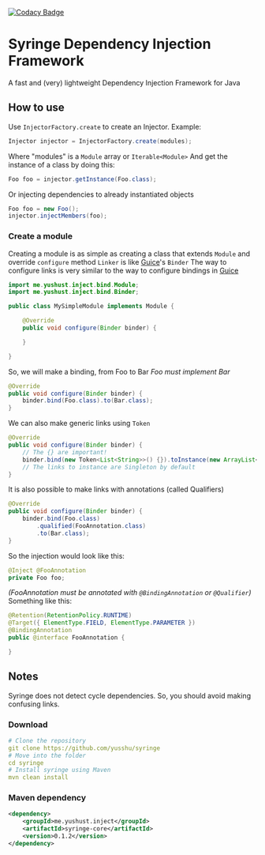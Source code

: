 [![Codacy Badge](https://app.codacy.com/project/badge/Grade/7763e3b2712d4201b28e2b8034a7fd7d)](https://www.codacy.com/manual/iYushu/syringe?utm_source=github.com&amp;utm_medium=referral&amp;utm_content=yusshu/syringe&amp;utm_campaign=Badge_Grade)
# Syringe Dependency Injection Framework
A fast and (very) lightweight Dependency Injection Framework for Java

## How to use
Use `InjectorFactory.create` to create an Injector.
Example:
```java
Injector injector = InjectorFactory.create(modules);
```
Where "modules" is a `Module` array or `Iterable<Module>`
And get the instance of a class by doing this:
```java
Foo foo = injector.getInstance(Foo.class);
```
Or injecting dependencies to already instantiated objects
```java
Foo foo = new Foo();
injector.injectMembers(foo);
```

### Create a module
Creating a module is as simple as creating a class that extends `Module` and override `configure` method
`Linker` is like [Guice](https://github.com/google/guice)'s `Binder`
The way to configure links is very similar to the way to configure bindings in  [Guice](https://github.com/google/guice)
```java
import me.yushust.inject.bind.Module;
import me.yushust.inject.bind.Binder;

public class MySimpleModule implements Module {

    @Override
    public void configure(Binder binder) {

    }

}
```
So, we will make a binding, from Foo to Bar
 *Foo must implement Bar*
```java
@Override
public void configure(Binder binder) {
    binder.bind(Foo.class).to(Bar.class);
}
```
We can also make generic links using `Token`
```java
@Override
public void configure(Binder binder) {
    // The {} are important!
    binder.bind(new Token<List<String>>() {}).toInstance(new ArrayList<>());
    // The links to instance are Singleton by default
}
```
It is also possible to make links with annotations (called Qualifiers)
```java
@Override
public void configure(Binder binder) {
    binder.bind(Foo.class)
        .qualified(FooAnnotation.class)
        .to(Bar.class);
}
```
So the injection would look like this:
```java
@Inject @FooAnnotation
private Foo foo;
```
*(FooAnnotation must be annotated with `@BindingAnnotation` or `@Qualifier`)*
Something like this:
```java
@Retention(RetentionPolicy.RUNTIME)
@Target({ ElementType.FIELD, ElementType.PARAMETER })
@BindingAnnotation
public @interface FooAnnotation {

}
```

## Notes
Syringe does not detect cycle dependencies. So, you should avoid making confusing links.

### Download
```yml
# Clone the repository
git clone https://github.com/yusshu/syringe
# Move into the folder
cd syringe
# Install syringe using Maven
mvn clean install 
```
### Maven dependency
```xml
<dependency>
    <groupId>me.yushust.inject</groupId>
    <artifactId>syringe-core</artifactId>
    <version>0.1.2</version>
</dependency>
```
